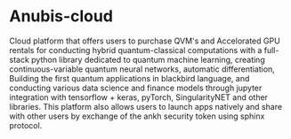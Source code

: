 # Anubis-cloud
 Cloud platform that offers users to purchase QVM's and Accelorated GPU rentals for conducting hybrid quantum-classical computations with a full-stack python library dedicated to quantum machine learning, creating continuous-variable quantum neural networks, automatic differentiation, Building the first quantum applications in blackbird language, and conducting various data science and finance models through jupyter integration with tensorflow + keras, pyTorch, SingularityNET and other libraries. This platform also allows users to launch apps natively and share with other users by exchange of the ankh security token using sphinx protocol. 
